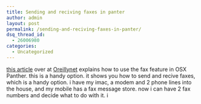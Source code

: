 ```yaml
---
title: Sending and reciving faxes in panter
author: admin
layout: post
permalink: /sending-and-reciving-faxes-in-panter/
dsq_thread_id:
  - 26006980
categories:
  - Uncategorized
---
```

[this article][1] over at [Oreillynet][2] explains how to use the fax feature in OSX Panther. this is a handy option. it shows you how to send and recive faxes, which is a handy option. i have my imac, a modem and 2 phone lines into the house, and my mobile has a fax message store. now i can have 2 fax numbers and decide what to do with it. i

 [1]: http://www.macdevcenter.com/pub/a/mac/2003/11/26/panther_fax.html
 [2]: http://www.oreillynet.com